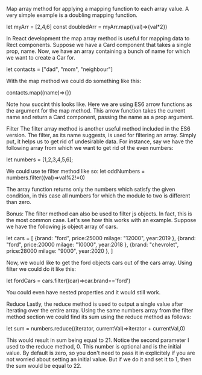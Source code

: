 
Map
array method for applying a mapping function to each array value. A very simple example is a doubling mapping function.

let myArr = [2,4,6]
const doubledArr = myArr.map((val)=>{val*2})

In React development the map array method is useful for mapping data to Rect components. Suppose we have a Card component that takes a single
prop, name. Now, we have an array containing a bunch of name for which we want to create a Car for.

let contacts = ["dad", "mom", "neighbour"]

With the map method we could do something like this:

contacts.map((name)=>{<Card name={name}/>})

Note how succint this looks like. Here we are using ES6 arrow functions as the argument for the map method. This arrow function takes
the current name and return a Card component, passing the name as a prop argument. 

Filter
The filter array method is another useful method included in the ES6 version. The filter, as its name suggests, is used for filtering an array.
Simply put, it helps us to get rid of undesirable data. For instance, say we have the following array from which we want to get rid of the even 
numbers:

let numbers = [1,2,3,4,5,6];

We could use te filter method like so:
let oddNumbers = numbers.filter((val)=>val%2!=0)

The array function returns only the numbers which satisfy the given condition, in this case all numbers for which the module to two is
different than zero.

Bonus:
The filter method can also be used to filter js objects. In fact, this is the most common case. Let's see how this works with an example.
Suppose we have the following js object array of cars.

let cars =  [
	{brand: "ford",
	price:25000
	milage: "12000",
	year:2019
	},
	{brand: "ford",
	price:20000
	milage: "10000",
	year:2018
	},
	{brand: "chevrolet",
	price:28000
	milage: "9000",
	year:2020
	},
]

Now, we would like to get the ford objects cars out of the cars array. Using filter we could do it like this:

let fordCars = cars.filter((car)=>car.brand=='ford')

You could even have nested properties and it would still work.


Reduce
Lastly, the reduce method is used to output a single value after iterating over the entire array. Using the same numbers array from the filter method 
section we could find its sum using the reduce method as follows:

let sum = numbers.reduce((iterator, currentVal)=>iterator + currentVal,0)

This would result in sum being equal to 21. Notice the second parameter I used to the reduce method, 0. This number is optional and is the initial value.
By default is zero, so you don't need to pass it in explicitely if you are not worried about setting an initial value. But if we do it and set it to 1,
then the sum would be equal to 22.



